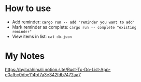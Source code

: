 # How to use
* Add reminder: ```cargo run -- add "reminder you want to add"```
* Mark reminder as complete: ```cargo run -- complete "existing reminder"```
* View items in list: ```cat db.json```

# My Notes
https://byibrahimali.notion.site/Rust-To-Do-List-App-c0afbc0dbe114bf7a3e342fdb7472aa7